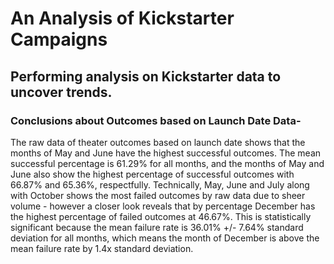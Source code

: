 # An Analysis of Kickstarter Campaigns 
## Performing analysis on Kickstarter data to uncover trends.
### Conclusions about Outcomes based on Launch Date Data-
The raw data of theater outcomes based on launch date shows that the months of May and June have the highest successful outcomes.
The mean successful percentage is 61.29% for all months, and the months of May and June also show the highest percentage of successful outcomes with 66.87% and 65.36%, respectfully.
Technically, May, June and July along with October shows the most failed outcomes by raw data due to sheer volume - however a closer look reveals that by percentage December has the highest percentage of failed outcomes at 46.67%.  This is statistically significant because the mean failure rate is 36.01% +/- 7.64% standard deviation for all months, which means the month of December is above the mean failure rate by 1.4x standard deviation.  
